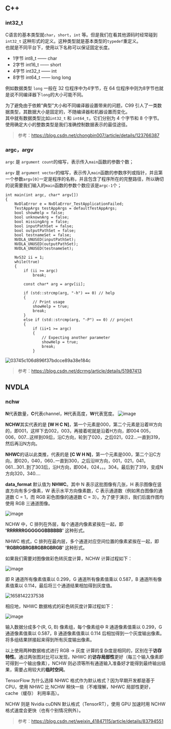 ## C++
### int32_t
C语言的基本类型就`char`，`short`，`int` 等。但是我们在看其他源码时经常碰到`int32_t` 这种形式的定义。这种类型就是基本类型的`typedef`重定义。  
也就是不同平台下，使用以下名称可以保证固定长度。
+ 1字节 int8_t —— char
+ 2字节 int16_t —— short
+ 4字节 int32_t —— int
+ 8字节 int64_t —— long long

例如数据类型 `long` 一般在 32 位程序中为4字节，在 64 位程序中则为8字节也就是说不同编译器下`long`的大小可能不同。

为了避免由于依赖“典型”大小和不同编译器设置带来的问题，C99 引人了一类数据类型，其数据大小是固定的，不随编译器和机器设置而变化。  
其中就有数据类型比如`int32_t` 和 `int64_t`，它们分别为 4 个字节和 8 个字节。使用确定大小的整数类型是我们准确控制数据表示的最佳途径。

> 参考：https://blog.csdn.net/chongbin007/article/details/123766387

### argc，argv
`argc` 是 `argument count`的缩写，表示传入`main`函数的参数个数；

`argv` 是 `argument vector`的缩写，表示传入`main`函数的参数序列或指针，并且第一个参数`argv[0]`一定是程序的名称，并且包含了程序所在的完整路径，所以确切的说需要我们输入的`main`函数的参数个数应该是`argc-1`个；

```
int main(int argc, char* argv[])
{
    NvDlaError e = NvDlaError_TestApplicationFailed;
    TestAppArgs testAppArgs = defaultTestAppArgs;
    bool showHelp = false;
    bool unknownArg = false;
    bool missingArg = false;
    bool inputPathSet = false;
    bool outputPathSet = false;
    bool testnameSet = false;
    NVDLA_UNUSED(inputPathSet);
    NVDLA_UNUSED(outputPathSet);
    NVDLA_UNUSED(testnameSet);

    NvS32 ii = 1;
    while(true)
    {
        if (ii >= argc)
            break;

        const char* arg = argv[ii];

        if (std::strcmp(arg, "-h") == 0) // help
        {
            // Print usage
            showHelp = true;
            break;
        }
        else if (std::strcmp(arg, "-P") == 0) // project
        {
            if (ii+1 >= argc)
            {
                // Expecting another parameter
                showHelp = true;
                break;
            }
```

![03745c106d896f37bdcce89a38e184c](https://user-images.githubusercontent.com/63440757/179471278-3d45e261-36db-4c17-8555-c455eb6ebe38.jpg)

> 参考：https://blog.csdn.net/dcrmg/article/details/51987413

## NVDLA
### nchw
**N**代表数量，**C**代表channel，**H**代表高度，**W**代表宽度。
![image](https://user-images.githubusercontent.com/63440757/179496898-6d0f7700-43f8-4816-8f3c-cc21c2ca527b.png)

**NCHW**其实代表的是 **[W H C N]**，第一个元素是000，第二个元素是沿着W方向的，即001，这样下去002，003，再接着呢就是沿着H方向，即004 005，006，007...这样到09后，沿C方向，轮到了020，之后021，022...一直到319，然后再沿N方向。

**NHWC**的话以此类推，代表的是 **[C W H N]**，第一个元素是000，第二个沿C方向，即020，040，060..一直到300，之后沿W方向，001，021，041，061...301..到了303后，沿H方向，即004，024，。。304。最后到了319，变成N方向320，340....

**data_format** 默认值为 **NHWC**。其中 N 表示这批图像有几张，H 表示图像在竖直方向有多少像素，W 表示水平方向像素数，C 表示通道数（例如黑白图像的通道数 C = 1，而 RGB 彩色图像的通道数 C = 3）。为了便于演示，我们后面作图均使用 RGB 三通道图像。

![image](https://user-images.githubusercontent.com/63440757/179497032-8dcf2dbf-e217-4704-a3ef-4ac4658808cb.png)

NCHW 中，C 排列在外层，每个通道内像素紧挨在一起，即 **'RRRRRRGGGGGGBBBBBB'** 这种形式。

NHWC 格式，C 排列在最内层，多个通道对应空间位置的像素紧挨在一起，即 **'RGBRGBRGBRGBRGBRGB'** 这种形式。

如果我们需要对图像做彩色转灰度计算，NCHW 计算过程如下：

![image](https://user-images.githubusercontent.com/63440757/179497066-699387f2-f006-4d68-a76f-58fe6e280a99.png)

即 R 通道所有像素值乘以 0.299，G 通道所有像素值乘以 0.587，B 通道所有像素值乘以 0.114，最后将三个通道结果相加得到灰度值。

![1658142237538](https://user-images.githubusercontent.com/63440757/179498384-b22e0670-78e5-4463-9a01-29dc70f08c84.png)

相应地，NHWC 数据格式的彩色转灰度计算过程如下：

![image](https://user-images.githubusercontent.com/63440757/179497106-639adf50-88de-435f-b1a7-b0deade2fe34.png)

输入数据分成多个(R, G, B) 像素组，每个像素组中 R 通道像素值乘以 0.299，G 通道像素值乘以 0.587，B 通道像素值乘以 0.114 后相加得到一个灰度输出像素。将多组结果拼接起来得到所有灰度输出像素。

以上使用两种数据格式进行 RGB -> 灰度 计算的复杂度是相同的，区别在于**访存特性**。通过两张图对比可以发现，NHWC 的**访存局部性**更好（每三个输入像素即可得到一个输出像素），NCHW 则必须等所有通道输入准备好才能得到最终输出结果，需要占用较大的**临时空间**。

TensorFlow 为什么选择 NHWC 格式作为默认格式？因为早期开发都是基于 CPU，使用 NHWC 比 NCHW 稍快一些（不难理解，NHWC 局部性更好，cache（缓存） 利用率高）。

NCHW 则是 Nvidia cuDNN 默认格式（TensorRT），使用 GPU 加速时用 NCHW 格式速度会更快（也有个别情况例外）。

> 参考：https://blog.csdn.net/weixin_41847115/article/details/83794551
